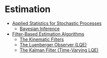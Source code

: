 # Estimation

- [Applied Statistics for Stochastic Processes](./Applied_Statistics_for_Stochastic_Processes/Applied_Statistics_for_Stochastic_Processes.md)
  - [Bayesian Inference](./Applied_Statistics_for_Stochastic_Processes/Bayesian_Inference.md)
- [Filter-Based Estimation Algorithms](./Filter-Based_Estimation_Algorithms/Filter-Based_Estimation_Algorithms.md)
  - [The Kinematic Filters](./Filter-Based_Estimation_Algorithms/The_Kinematic_Filters.md)
  - [The Luenberger Observer (LQE)](./Filter-Based_Estimation_Algorithms/The_Luenberger_Observer_(LQE).md)
  - [The Kalman Filter (Time-Varying LQE)](./Filter-Based_Estimation_Algorithms/The_Kalman_Filter_(Time-Varying_LQE).md)
